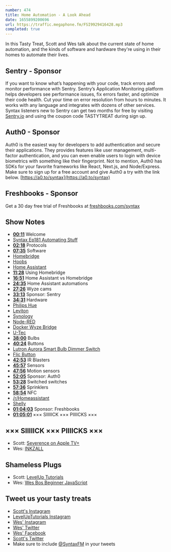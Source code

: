 ```yaml
---
number: 474
title: Home Automation - A Look Ahead
date: 1655899200696
url: https://traffic.megaphone.fm/FSI9929416428.mp3
completed: true
---
```


In this Tasty Treat, Scott and Wes talk about the current state of home automation, and the kinds of software and hardware they're using in their homes to automate their lives.

## Sentry - Sponsor

If you want to know what’s happening with your code, track errors and monitor performance with Sentry. Sentry’s Application Monitoring platform helps developers see performance issues, fix errors faster, and optimize their code health. Cut your time on error resolution from hours to minutes. It works with any language and integrates with dozens of other services. Syntax listeners new to Sentry can get two months for  free by visiting [Sentry.io](https://sentry.io) and using the coupon code TASTYTREAT during sign up.

## Auth0 - Sponsor

Auth0 is the easiest way for developers to add authentication and secure their applications. They provides features like user management, multi-factor authentication, and you can even enable users to login with device biometrics with something like their fingerprint. Not to mention, Auth0 has SDKs for your favorite frameworks like React, Next.js, and Node/Express. Make sure to sign up for a free account and give Auth0 a try with the link below. [https://a0.to/syntax](https://a0.to/syntax)

## Freshbooks - Sponsor

Get a 30 day free trial of Freshbooks at [freshbooks.com/syntax](https://freshbooks.com/syntax)

## Show Notes

* **[00:11](#t=00:11)** Welcome
* [Syntax Ep181 Automating Stuff](https://syntax.fm/show/181/hasty-treat-automating-stuff)
* **[02:18](#t=02:18)** Protocols
* **[07:35](#t=07:35)** Software
* [Homebridge](https://homebridge.io)
* [Hoobs](https://hoobs.com)
* [Home Assistant](https://www.home-assistant.io)
* **[11:28](#t=11:28)** Using Homebridge
* **[16:51](#t=16:51)** Home Assistant vs Homebridge
* **[24:35](#t=24:35)** Home Assistant automations
* **[27:26](#t=27:26)** Wyze cams
* **[33:13](#t=33:13)** Sponsor: Sentry
* **[34:31](#t=34:31)** Hardware
* [Philips Hue](https://www.philips-hue.com/)
* [Leviton](https://store.leviton.com)
* [Synology](https://www.synology.com/)
* [Node-RED](https://nodered.org)
* [Docker Wyze Bridge](https://github.com/mrlt8/docker-wyze-bridge)
* [U-Tec](https://www.u-tec.com)
* **[38:00](#t=38:00)** Bulbs
* **[40:24](#t=40:24)** Buttons
* [Lutron Aurora Smart Bulb Dimmer Switch](https://amzn.to/3HDQSvm)
* [Flic Button](https://flic.io)
* **[42:53](#t=42:53)** IR Blasters
* **[45:57](#t=45:57)** Sensors
* **[47:56](#t=47:56)** Motion sensors
* **[52:05](#t=52:05)** Sponsor: Auth0
* **[53:28](#t=53:28)** Switched switches
* **[57:36](#t=57:36)** Sprinklers
* **[58:54](#t=58:54)** NFC
* [/r/Homeassistant](https://www.reddit.com/r/homeassistant/)
* [Shelly](https://shelly.cloud)
* **[01:04:03](#t=01:04:03)** Sponsor: Freshbooks
* **[01:05:01](#t=01:05:01)** ××× SIIIIICK ××× PIIIICKS ×××

## ××× SIIIIICK ××× PIIIICKS ×××

* Scott: [Severence on Apple TV+](https://tv.apple.com/ca/show/severance/umc.cmc.1srk2goyh2q2zdxcx605w8vtx)
* Wes: [INKZALL](https://www.milwaukeetool.com/Products/Power-Utility/48-22-3100)

## Shameless Plugs

* Scott: [LevelUp Tutorials](https://leveluptutorials.com/)
* Wes: [Wes Bos Beginner JavaScript](https://wesbos.com/beginner-javascript)

## Tweet us your tasty treats

* [Scott's Instagram](https://www.instagram.com/stolinski/)
* [LevelUpTutorials Instagram](https://www.instagram.com/LevelUpTutorials/)
* [Wes' Instagram](https://www.instagram.com/wesbos/)
* [Wes' Twitter](https://twitter.com/wesbos)
* [Wes' Facebook](https://www.facebook.com/wesbos.developer)
* [Scott's Twitter](https://twitter.com/stolinski)
* Make sure to include [@SyntaxFM](https://twitter.com/SyntaxFM) in your tweets
